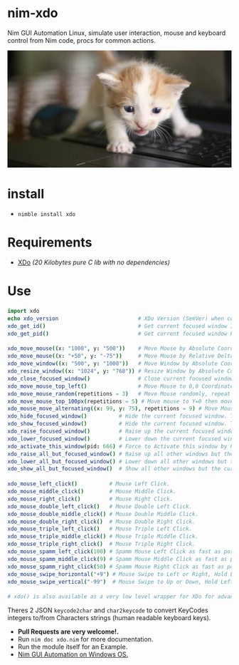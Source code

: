 # nim-xdo

Nim GUI Automation Linux, simulate user interaction, mouse and keyboard control from Nim code, procs for common actions.

![Keyboard](https://raw.githubusercontent.com/juancarlospaco/nim-xdo/master/keyboard_kitten.jpg "Keyboard typing simulation for everyone")


# install

- `nimble install xdo`


# Requirements

- [XDo](https://github.com/baskerville/xdo#xdo1) *(20 Kilobytes pure C lib with no dependencies)*


# Use

```nim
import xdo
echo xdo_version                         # XDo Version (SemVer) when compiled.
xdo_get_id()                             # Get current focused window ID.
xdo_get_pid()                            # Get current focused window PID.

xdo_move_mouse((x: "1000", y: "500"))    # Move Mouse by Absolute Coordinates.
xdo_move_mouse((x: "+50", y: "-75"))     # Move Mouse by Relative Delta.
xdo_move_window((x: "500", y: "1000"))   # Move Window by Absolute Coordinates.
xdo_resize_window((x: "1024", y: "768")) # Resize Window by Absolute Coordinates.
xdo_close_focused_window()               # Close current focused window.
xdo_move_mouse_top_left()                # Move Mouse to 0,0 Coordinates.
xdo_move_mouse_random(repetitions = 3)   # Move Mouse randomly, repeat 3 times.
xdo_move_mouse_top_100px(repetitions = 5) # Move mouse to Y=0 then move on jumps of 100px.
xdo_mouse_move_alternating((x: 99, y: 75), repetitions = 9) # Move Mouse on ZigZag, repeat 9 times.
xdo_hide_focused_window()          # Hide the current focused window. This is NOT Minimize.
xdo_show_focused_window()          # Hide the current focused window. This is NOT Maximize.
xdo_raise_focused_window()         # Raise up the current focused window.
xdo_lower_focused_window()         # Lower down the current focused window.
xdo_activate_this_window(pid: 666) # Force to Activate this window by PID.
xdo_raise_all_but_focused_window() # Raise up all other windows but the current focused window.
xdo_lower_all_but_focused_window() # Lower down all other windows but the current focused window.
xdo_show_all_but_focused_window()  # Show all other windows but the current focused window.

xdo_mouse_left_click()          # Mouse Left Click.
xdo_mouse_middle_click()        # Mouse Middle Click.
xdo_mouse_right_click()         # Mouse Right Click.
xdo_mouse_double_left_click()   # Mouse Double Left Click.
xdo_mouse_double_middle_click() # Mouse Double Middle Click.
xdo_mouse_double_right_click()  # Mouse Double Right Click.
xdo_mouse_triple_left_click()   # Mouse Triple Left Click.
xdo_mouse_triple_middle_click() # Mouse Triple Middle Click.
xdo_mouse_triple_right_click()  # Mouse Triple Right Click.
xdo_mouse_spamm_left_click(100) # Spamm Mouse Left Click as fast as possible.
xdo_mouse_spamm_middle_click(9) # Spamm Mouse Middle Click as fast as possible.
xdo_mouse_spamm_right_click(50) # Spamm Mouse Right Click as fast as possible.
xdo_mouse_swipe_horizontal("+9") # Mouse Swipe to Left or Right, Hold Left Click+Drag Horizontally+Release Left Click.
xdo_mouse_swipe_vertical("-99")  # Mouse Swipe to Up or Down, Hold Left Click+Drag Vertically+Release Left Click.

# xdo() is also available as a very low level wrapper for XDo for advanced developers.
```

Theres 2 JSON `keycode2char` and `char2keycode` to convert KeyCodes integers to/from Characters strings (human readable keyboard keys).

- **Pull Requests are very welcome!.**
- Run `nim doc xdo.nim` for more documentation.
- Run the module itself for an Example.
- [Nim GUI Automation on Windows OS.](https://nimble.directory/pkg/autome)
